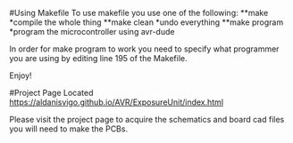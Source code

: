 #Using Makefile
To use makefile you use one of the following:
	**make
		*compile the whole thing
	**make clean
		*undo everything
	**make program
		*program the microcontroller using avr-dude

In order for make program to work you need to specify what programmer you are using by editing line 195 of the Makefile.

Enjoy!

#Project Page Located https://aldanisvigo.github.io/AVR/ExposureUnit/index.html

Please visit the project page to acquire the schematics and board cad files you will need to make the PCBs.
